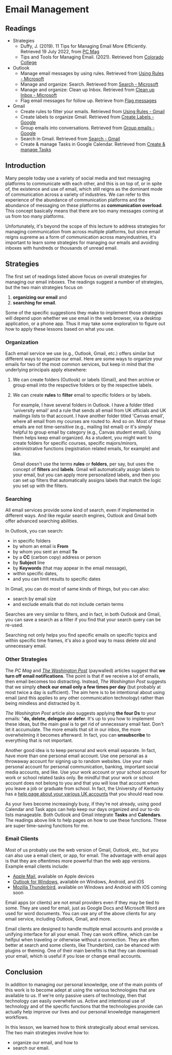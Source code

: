 # Email Management

## Readings

- Strategies
    - Duffy, J. (2019). 11 Tips for Managing Email More Efficiently. Retrieved
      19 July 2022, from [PC Mag][pcmag]
    - Tips and Tools for Managing Email. (2021). Retrieved from [Colorado College][cocollege]
- Outlook 
    - Manage email messages by using rules. Retrieved from [Using Rules - Microsoft][usingRulesM]
    - Manage and organize: Search. Retrieved from [Search - Microsoft][searchMicrosoft]
    - Manage and organize: Clean up Inbox. Retrieved from [Clean up Inbox - Microsoft][cleanup]
    - Flag email messages for follow up. Retrieve from [Flag messages][flagOutlook]
- Gmail
    - Create rules to filter your emails. Retrieved from [Using Rules - Gmail][usingRulesG]
    - Create labels to organize Gmail. Retrieved from [Create Labels - Google][createLabels]
    - Group emails into conversations. Retrieved from [Group emails - Google][groupEmails]
    - Search in Gmail. Retrieved from [Search - Gmail][searchGmail]
    - Create & manage Tasks in Google Calendar. Retrieved from [Create & manage Tasks][tasksGmail]

## Introduction

Many people today use a variety of social media and text messaging platforms to communicate with each other, and
this is on top of, or in spite of, the existence and use of email,
which still reigns as the dominant mode of communication across a variety of industries.
We can refer to this experience of the abundance of communication platforms and the abundance of messaging on these platforms
as **communication overload**.
This concept basically means that there are too many messages coming at us from too many platforms.

Unfortunately, it's beyond the scope of this lecture to address strategies for managing communication from across multiple platforms,
but since email reigns supreme as a form of communication across manyindustries,
it's important to learn some strategies for managing our emails and avoiding inboxes with hundreds or thousands of unread email. 

## Strategies

The first set of readings listed above focus on overall strategies for managing our email inboxes.
The readings suggest a number of strategies, but the two main strategies focus on

1. **organizing our email** and
2. **searching for email**.

Some of the specific suggestions they make to implement those strategies will depend upon whether
we use email in the web browser, via a desktop application, or a phone app.
Thus it may take some exploration to figure out how to apply these lessons based on what you use.

### Organization

Each email service we use (e.g., Outlook, Gmail, etc.) offers similar but different ways to organize our email.
Here are some ways to organize your emails for two of the most common services, but 
keep in mind that the underlying principals apply elsewhere:

1. We can create folders (Outlook) or labels (Gmail), and then archive or group
   email into the respective folders or by the respective labels.
2. We can create **rules** to **filter** email to specific folders or by labels.
    
    For example, I have several folders in Outlook. I have a folder titled
    'university email' and a rule that sends all email from UK officials and UK
    mailings lists to that account. I have another folder titled 'Canvas
    email', where all email from my courses are routed to. And so on. Most of
    these emails are not time-sensitive (e.g., mailing list email) or it's
    simply helpful to group email by category (e.g., Canvas student email). 
    Using them helps keep email organized. As a student, you might
    want to create folders for specific courses, specific majors/minors,
    administrative functions (registration related emails, for example) and
    like.
    
    Gmail doesn't use the terms **rules** or **folders**, per say, but
    uses the concept of **filters** and **labels**. Gmail will automatically
    assign labels to your email, but you can apply more personalized labels,
    and then you can set up filters that automatically assigns labels that
    match the logic you set up with the filters.

### Searching

All email services provide some kind of search, even if implemented in different ways.
And like regular search engines, Outlook and Gmail both offer advanced searching abilities.

In Outlook, you can search:

- in specific folders
- by whom an email is **From** 
- by whom you sent an email **To**
- by a **CC** (carbon copy) address or person
- by **Subject** line
- by **Keywords** (that may appear in the email message),
- within specific dates,
- and you can limit results to specific dates

In Gmail, you can do most of same kinds of things, but you can also:

- search by email size
- and exclude emails that do not include certain terms

Searches are very similar to filters, and in fact, in both Outlook and Gmail,
you can save a search as a filter if you find that your search query can be re-used.

Searching not only helps you find specific emails on specific topics and within specific time frames,
it's also a good way to mass delete old and unnecessary email.

### Other Strategies

The *PC Mag* and [*The Washington Post*][washPost] (paywalled) articles suggest that **we turn off email notifications**.
The point is that if we receive a lot of emails, then email becomes too distracting.
Instead, *The Washington Post* suggests that we simply **check our email only a few times per day**
(but probably at most twice a day is sufficient).
The aim here is to be intentional about using email (and this applies to any other communication technology)
rather than being mindless and distracted by it.

*The Washington Post* article also suggests applying **the four Ds** to your emails:
"**do, delete, delegate or defer**.
It's up to you how to implement these ideas, but the main goal is to get rid of unnecessary email fast.
Don't let it accumulate.
The more emails that sit in our inbox, the more overwhelming it becomes afterward.
In fact, you can **unsubscribe** to everything that is not important. 

Another good idea is to keep personal and work email separate.
In fact, have more than one personal email account.
Use one personal as a throwaway account for signing up to random websites.
Use your main personal account for personal communication, banking, important social media accounts, and like.
Use your work account or your school account for work or school related tasks only.
Be mindful that your work or school account does not belong to you and
that you will lose that account when you leave a job or graduate from school.
In fact, the University of Kentucky has a [help page about your various UK accounts][ukgraduating] that you should read now.

As your lives become increasingly busy, if they're not already, using good Calendar and Task apps can help
keep our days organized and our to-do lists manageable.
Both Outlook and Gmail integrate **Tasks** and **Calendars**.
The readings above link to help pages on how to use these functions.
These are super time-saving functions for me. 

### Email Clients

Most of us probably use the web version of Gmail, Outlook, etc., but you can also use a email client, or app, for email.
The advantage with email apps is that they are oftentimes more powerful than the web app versions.
Example email clients include:

- [Apple Mail][apple_mail], available on Apple devices
- [Outlook for Windows][outlook_windows], available on Windows, Android, and iOS
- [Mozilla Thunderbird][mozilla_thunderbird], available on Windows and Android with iOS coming soon

Email apps (or clients) are not email providers even if they may be tied to some.
They are used for email, just as Google Docs and Microsoft Word are used for word documents.
You can use any of the above clients for any email service, including Outlook, Gmail, and more.

Email clients are designed to handle multiple email accounts and provide a unifying interface for all your email.
They can work offline, which can be helfpul when traveling or otherwise without a connection.
They are often better at search and some clients, like Thunderbird, can be ehanced with plugins or theming.
One of their main benefits is that they can download your email, which is useful if you lose or change email accounts.

## Conclusion

In addition to managing our personal knowledge, one of the main points of this work is
to become adept at using the various technologies that are available to us.
If we're only passive users of technology, then that technology can easily overwhelm us.
Active and intentional use of technology and of the specific functions that the technologies provide can actually
help improve our lives and our personal knowledge management workflows.

In this lesson, we learned how to think strategically about email services.
The two main strategies involve how to:

- organize our email, and how to
- search our email.

[apple_mail]:https://support.apple.com/mail
[cleanup]:https://support.microsoft.com/en-us/office/Manage-and-organize-b6d7ea98-a81f-492c-8e4b-694b6bb96b30#ID0EBBD=Clean_up_Inbox
[cocollege]:https://www.coloradocollege.edu/offices/its/guides/manage-email.html
[createLabels]:https://support.google.com/mail/answer/118708?hl=en&ref_topic=3394656
[flagOutlook]:https://support.microsoft.com/en-us/office/flag-email-messages-for-follow-up-9d0f175f-f3e9-406d-bbf7-9c57e1f781cc?ui=en-us&rs=en-us&ad=us
[groupEmails]:https://support.google.com/mail/answer/5900?hl=en&ref_topic=3394656
[mozilla_thunderbird]:https://www.thunderbird.net/
[outlook_windows]:https://www.microsoft.com/en-us/microsoft-365/outlook/outlook-for-windows
[pcmag]:https://www.pcmag.com/news/11-tips-for-managing-email-more-efficiently
[searchGmail]:https://support.google.com/mail/answer/6593?hl=en&co=GENIE.Platform%3DDesktop
[searchMicrosoft]:https://support.microsoft.com/en-us/office/Manage-and-organize-b6d7ea98-a81f-492c-8e4b-694b6bb96b30#ID0EBBD=Search 
[tasksGmail]:https://support.google.com/calendar/answer/9901136?hl=en&co=GENIE.Platform%3DDesktop
[ukgraduating]:https://uknow.uky.edu/student-and-academic-life/graduating-what-do-your-uk-accounts-and-mail-you-go
[usingRulesG]:https://support.google.com/mail/answer/6579?hl=en&ref_topic=3394656
[usingRulesM]:https://support.microsoft.com/en-us/office/manage-email-messages-by-using-rules-c24f5dea-9465-4df4-ad17-a50704d66c59
[washPost]:https://www.washingtonpost.com/lifestyle/wellness/email-management-tips-productivity/2021/08/27/36d80376-0692-11ec-8c3f-3526f81b233b_story.html
